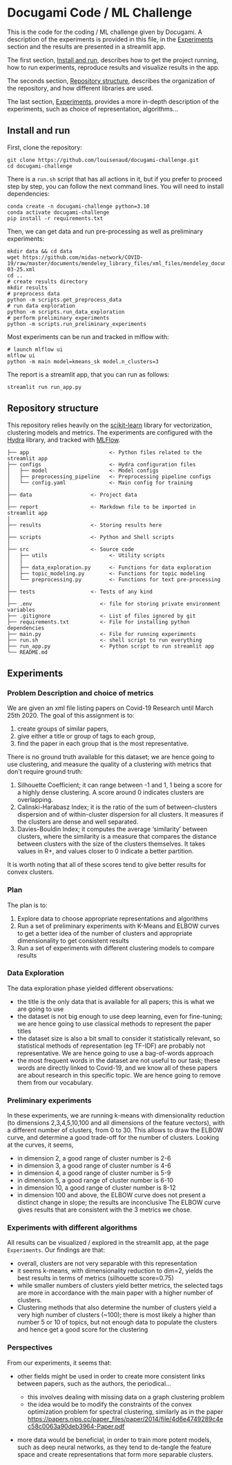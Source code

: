 # Docugami Code / ML Challenge
This is the code for the coding / ML challenge given by Docugami. A description of the experiments is provided in this 
file, in the [Experiments](#experiments) section and the results are presented in a streamlit app.

The first section, [Install and run](#install-and-run), describes how to get the project running, how to run experiments, 
reproduce results and visualize results in the app.

The seconds section, [Repository structure](#repository-structure), describes the organization of the repository, 
and how different libraries are used.

The last section, [Experiments](#experiments), provides a more in-depth description of the experiments, such as choice 
of representation, algorithms...

## Install and run
First, clone the repository:
```shell
git clone https://github.com/louisenaud/docugami-challenge.git
cd docugami-challenge
```
There is a `run.sh` script that has all actions in it, but if you prefer to proceed step by step, you can follow the 
next command lines.
You will need to install dependencies:
```shell
conda create -n docugami-challenge python=3.10
conda activate docugami-challenge
pip install -r requirements.txt
```
Then, we can get data and run pre-processing as well as preliminary experiments:
```shell
mkdir data && cd data
wget https://github.com/midas-network/COVID-19/raw/master/documents/mendeley_library_files/xml_files/mendeley_document_library_2020-03-25.xml
cd ..
# create results directory
mkdir results
# preprocess data
python -m scripts.get_preprocess_data
# run data exploration
python -m scripts.run_data_exploration
# perform preliminary experiments
python -m scripts.run_preliminary_experiments
```
Most experiments can be run and tracked in mlflow with:
```shell
# launch mlflow ui
mlflow ui
python -m main model=kmeans_sk model.n_clusters=3
```

The report is a streamlit app, that you can run as follows:
```shell
streamlit run run_app.py
```
## Repository structure
This repository relies heavily on the [scikit-learn](https://scikit-learn.org/stable/index.html) library for 
vectorization, clustering models and metrics. The experiments are configured with the [Hydra](https://hydra.cc) 
library, and tracked with [MLFlow](https://mlflow.org).
```
├── app                          <- Python files related to the streamlit app 
├── configs                      <- Hydra configuration files
│   ├── model                    <- Model configs
│   ├── preprocessing_pipeline   <- Preprocessing pipeline configs
│   └── config.yaml              <- Main config for training
│
├── data                   <- Project data
│
├── report                 <- Markdown file to be imported in streamlit app
│
├── results                <- Storing results here
│
├── scripts                <- Python and Shell scripts
│
├── src                    <- Source code
│   ├── utils                    <- Utility scripts
│   │
│   ├── data_exploration.py      <- Functions for data exploration
│   ├── topic_modeling.py        <- Functions for topic modeling
│   └── preprocessing.py         <- Functions for text pre-processing
│
├── tests                  <- Tests of any kind
│
├── .env                      <- file for storing private environment variables
├── .gitignore                <- List of files ignored by git
├── requirements.txt          <- File for installing python dependencies
├── main.py                   <- File for running experiments
├── run.sh                    <- shell script to run everything
├── run_app.py                <- Python script to run streamlit app
└── README.md
```

## Experiments

### Problem Description and choice of metrics
We are given an xml file listing papers on Covid-19 Research until March 25th 2020. 
The goal of this assignment is to:
1. create groups of similar papers, 
2. give either a title or group of tags to each group,
3. find the paper in each group that is the most representative.

There is no ground truth available for this dataset; we are hence going to use clustering, 
and measure the quality of a clustering with metrics that don't require ground truth:
1. Silhouette Coefficient; it can range between -1 and 1, 1 being a score for a 
highly dense clustering. A score around 0 indicates clusters are overlapping.
2. Calinski-Harabasz Index; it is the ratio of the sum of between-clusters 
dispersion and of within-cluster dispersion for all clusters. It measures if the 
clusters are dense and well separated.
3. Davies-Bouldin Index; it computes the average ‘similarity’ between clusters, 
where the similarity is a measure that compares the distance between clusters with
the size of the clusters themselves. It takes values in R+, and values closer to 0 
indicate a better partition.

It is worth noting that all of these scores tend to give better results for convex clusters.

### Plan
The plan is to:
1. Explore data to choose appropriate representations and algorithms
2. Run a set of preliminary experiments with K-Means and ELBOW curves to get a better idea of the number of clusters 
and appropriate dimensionality to get consistent results
3. Run a set of experiments with different clustering models to compare results

### Data Exploration
The data exploration phase yielded different observations:
- the title is the only data that is available for all papers; this is what we are going to use
- the dataset is not big enough to use deep learning, even for fine-tuning; we are hence going to use classical methods 
to represent the paper titles
- the dataset size is also a bit small to consider it statistically relevant, so statistical methods of representation 
(eg TF-IDF) are probably not representative. We are hence going to use a bag-of-words approach
- the most frequent words in the dataset are not useful to our task; these words are directly linked to Covid-19, and 
we know all of these papers are about research in this specific topic. We are hence going to remove them from our vocabulary.

### Preliminary experiments

In these experiments, we are running k-means with dimensionality reduction (to dimensions 2,3,4,5,10,100 and all 
dimensions of the feature vectors), with a different number of clusters, from 0 to 30. 
This allows to draw the ELBOW curve, and determine a good trade-off for the number of clusters.
Looking at the curves, it seems, 
- in dimension 2, a good range of cluster number is 2-6
- in dimension 3, a good range of cluster number is 4-6
- in dimension 4, a good range of cluster number is 5-9
- in dimension 5, a good range of cluster number is 6-10
- in dimension 10, a good range of cluster number is 8-12
- in dimension 100 and above, the ELBOW curve does not present a distinct change in slope; the results are inconclusive
The ELBOW curve gives results that are consistent with the 3 metrics we chose.

### Experiments with different algorithms
All results can be visualized / explored in the streamlit app, at the page `Experiments`.
Our findings are that:
- overall, clusters are not very separable with this representation
- it seems k-means, with dimensionality reduction to dim=2, yields the best results in terms of metrics (silhouette score=0.75)
- while smaller numbers of clusters yield better metrics, the selected tags are more in accordance with the main paper 
with a higher number of clusters.
- Clustering methods that also determine the number of clusters yield a very high number of clusters (~100); there is 
most likely a higher than number 5 or 10  of topics, but not enough data to populate the clusters and hence get a good score for the clustering

### Perspectives
From our experiments, it seems that:
- other fields might be used in order to create more consistent links between papers, such as the authors, the periodical...
  - this involves dealing with missing data on a graph clustering problem
  - the idea would be to modify the constraints of the convex optimization problem for spectral clustering, similarly 
  as in the paper https://papers.nips.cc/paper_files/paper/2014/file/4d6e4749289c4ec58c0063a90deb3964-Paper.pdf

- more data would be beneficial, in order to train more potent models, such as deep neural networks, as they tend to 
de-tangle the feature space and create representations that form more separable clusters.


